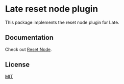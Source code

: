 # Late reset node plugin

This package implements the reset node plugin for Late.

## Documentation

Check out
[Reset Node](https://sewellstephens.github.io/late/docs/reset-node).

## License

[MIT](../../LICENSE)
